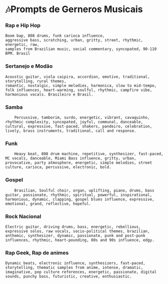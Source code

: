 # 🎶Prompts de Gerneros Musicais

### Rap e Hip Hop
    Boom bap, 808 drums, funk carioca influence, 
    aggressive bass, scratching, urban, gritty, street, rhythmic, energetic, raw, 
    samples from Brazilian music, social commentary, syncopated, 90-110 BPM. Brasil

### Sertanejo e Modão
    Acoustic guitar, viola caipira, accordion, emotive, traditional, storytelling, rural themes, 
    romantic, nostalgic, simple melodies, harmonica, slow to mid-tempo, folk influences, heart-warming, soulful, rhythmic, campfire vibe, harmonious vocals. Brasileiro e Brasil.

### Samba
        Percussive, tamborim, surdo, energetic, vibrant, cavaquinho, rhythmic complexity, syncopated, joyful, communal, danceable, cultural, expressive, fast-paced, shakers, pandeiro, celebration, lively, brass instruments, traditional, call and response.

### Funk
        Heavy beat, 808 drum machine, repetitive, synthesizer, fast-paced, MC vocals, danceable, Miami Bass influence, gritty, urban, provocative, party atmosphere, energetic, simple melodies, street culture, carioca, percussive, electronic, bold.

### Gospel
        Brasilian, Soulful choir, organ, uplifting, piano, drums, bass guitar, passionate, rhythmic, spiritual, powerful, inspirational, harmonious, dynamic, clapping, gospel blues influence, expressive, emotional, grand, reflective, hopeful.

### Rock Nacional

    Electric guitar, driving drums, bass, energetic, rebellious, expressive solos, raw vocals, socio-political themes, brazilian, anthemic, synthesizer, dynamic, passionate, punk and post-punk influences, rhythmic, heart-pounding, 80s and 90s influence, edgy.

### Rap Geek, Rap de animes

    Dynamic beats, electronic influence, synthesizers, fast-paced, storytelling, thematic samples from anime, intense, dramatic, imaginative, pop culture references, energetic, passionate, digital sounds, punchy bass, futuristic, creative, enthusiastic.
